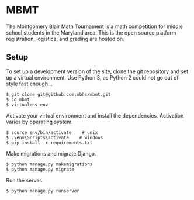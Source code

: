 # MBMT

The Montgomery Blair Math Tournament is a math competition for middle school students in the Maryland area. This is the open source platform registration, logistics, and grading are hosted on. 

## Setup

To set up a development version of the site, clone the git repository and set up a virtual environment. Use Python 3, as Python 2 could not go out of style fast enough...

```
$ git clone git@github.com:mbhs/mbmt.git
$ cd mbmt
$ virtualenv env
```

Activate your virtual environment and install the dependencies. Activation varies by operating system.

```
$ source env/bin/activate    # unix
$ .\env\Scripts\activate    # windows 
$ pip install -r requirements.txt
```

Make migrations and migrate Django.

```
$ python manage.py makemigrations
$ python manage.py migrate
```

Run the server.

```
$ python manage.py runserver
```
